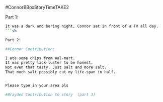#ConnorBBoxStoryTimeTAKE2

Part 1:

```sh 
It was a dark and boring night, Connor sat in front of a TV all day.
```sh

Part 2:

##Connor Contribution: 

I ate some chips from Wal-mart.
It was pretty lack-luster to be honest.
Not even that tasty. Just salt and more salt.
That much salt possibly cut my life-span in half.


Please type in your area pls

#Brayden Contribution to story  (part 3)